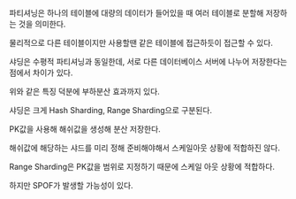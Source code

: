 파티셔닝은 하나의 테이블에 대량의 데이터가 들어있을 때 여러 테이블로 분할해 저장하는 것을 의미한다.

물리적으로 다른 테이블이지만 사용할땐 같은 테이블에 접근하듯이 접근할 수 있다.

샤딩은 수평적 파티셔닝과 동일한데, 서로 다른 데이터베이스 서버에 나누어 저장한다는 점에서 차이가 있다.

위와 같은 특징 덕분에 부하분산 효과까지 있다.

샤딩은 크게 Hash Sharding, Range Sharding으로 구분된다.

PK값을 사용해 해쉬값을 생성해 분산 저장한다.

해쉬값에 해당하는 샤드를 미리 정해 준비해야해서 스케일아웃 상황에 적합하진 않다.

Range Sharding은 PK값을 범위로 지정하기 때문에 스케일 아웃 상황에 적합하다.

하지만 SPOF가 발생할 가능성이 있다.
